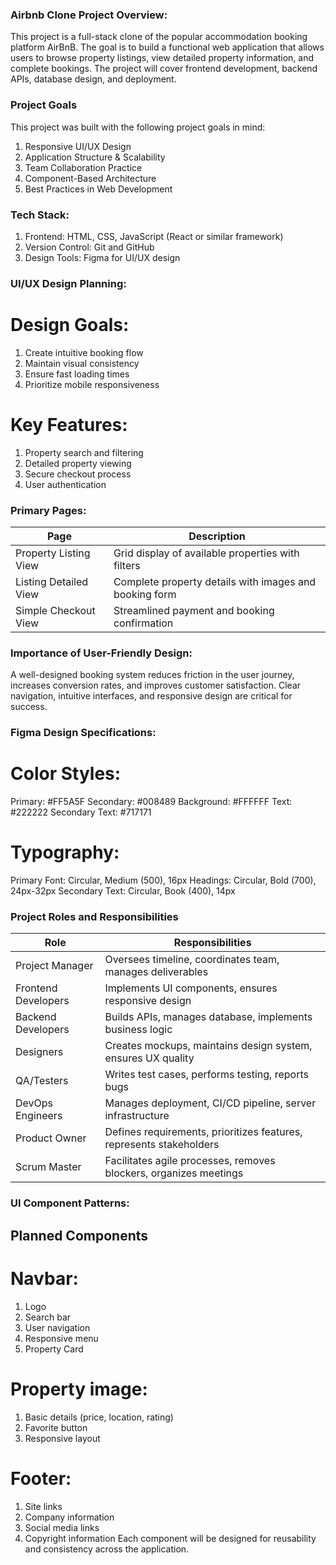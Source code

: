 ### Airbnb Clone Project Overview:
This project is a full-stack clone of the popular accommodation booking platform AirBnB. The goal is to build a functional web application that allows users to browse property listings, view detailed property information, and complete bookings. The project will cover frontend development, backend APIs, database design, and deployment.

### Project Goals
This project was built with the following project goals in mind:
1. Responsive UI/UX Design
2. Application Structure & Scalability
3. Team Collaboration Practice
4. Component-Based Architecture
5. Best Practices in Web Development

### Tech Stack:
1. Frontend: HTML, CSS, JavaScript (React or similar framework)
2. Version Control: Git and GitHub
3. Design Tools: Figma for UI/UX design

### UI/UX Design Planning:   
# Design Goals:
1. Create intuitive booking flow
2. Maintain visual consistency
3. Ensure fast loading times
4. Prioritize mobile responsiveness
# Key Features:
1. Property search and filtering
2. Detailed property viewing
3. Secure checkout process
4. User authentication
   
### Primary Pages:  
| Page                  | Description                                                      |
|-----------------------|------------------------------------------------------------------|
| Property Listing View | Grid display of available properties with filters                |
| Listing Detailed View | Complete property details with images and booking form           |
| Simple Checkout View  | Streamlined payment and booking confirmation                     |

### Importance of User-Friendly Design:
A well-designed booking system reduces friction in the user journey, increases conversion rates, and improves customer satisfaction. Clear navigation, intuitive interfaces, and responsive design are critical for success.

### Figma Design Specifications:
# Color Styles:
Primary: #FF5A5F
Secondary: #008489
Background: #FFFFFF
Text: #222222
Secondary Text: #717171

# Typography:
Primary Font: Circular, Medium (500), 16px
Headings: Circular, Bold (700), 24px-32px
Secondary Text: Circular, Book (400), 14px

### Project Roles and Responsibilities

| Role               | Responsibilities                                                              |
|--------------------|--------------------------------------------------------------------------------|
| Project Manager     | Oversees timeline, coordinates team, manages deliverables                     |
| Frontend Developers | Implements UI components, ensures responsive design                           |
| Backend Developers  | Builds APIs, manages database, implements business logic                      |
| Designers           | Creates mockups, maintains design system, ensures UX quality                  |
| QA/Testers          | Writes test cases, performs testing, reports bugs                             |
| DevOps Engineers    | Manages deployment, CI/CD pipeline, server infrastructure                     |
| Product Owner       | Defines requirements, prioritizes features, represents stakeholders           |
| Scrum Master        | Facilitates agile processes, removes blockers, organizes meetings             |

### UI Component Patterns:
## Planned Components

# Navbar:
1. Logo
2. Search bar
3. User navigation
4. Responsive menu
5. Property Card

# Property image:
1. Basic details (price, location, rating)
2. Favorite button
3. Responsive layout

# Footer:
1. Site links
2. Company information
3. Social media links
4. Copyright information
Each component will be designed for reusability and consistency across the application.
